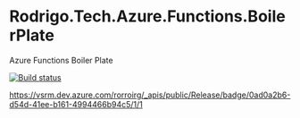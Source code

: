 # Rodrigo.Tech.Azure.Functions.BoilerPlate
Azure Functions Boiler Plate 

[![Build status](https://dev.azure.com/rorroirg/Azure%20Functions%20BoilerPlate/_apis/build/status/rodrigotechazurefunctionsboilerplate%20-%20CI)](https://dev.azure.com/rorroirg/Azure%20Functions%20BoilerPlate/_build/latest?definitionId=1)

https://vsrm.dev.azure.com/rorroirg/_apis/public/Release/badge/0ad0a2b6-d54d-41ee-b161-4994466b94c5/1/1
